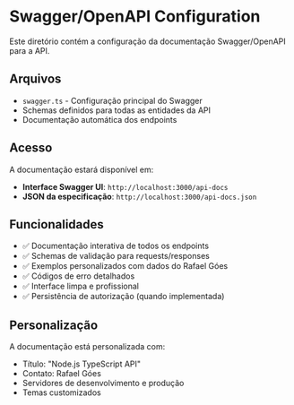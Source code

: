 # Swagger/OpenAPI Configuration

Este diretório contém a configuração da documentação Swagger/OpenAPI para a API.

## Arquivos

- `swagger.ts` - Configuração principal do Swagger
- Schemas definidos para todas as entidades da API
- Documentação automática dos endpoints

## Acesso

A documentação estará disponível em:
- **Interface Swagger UI**: `http://localhost:3000/api-docs`
- **JSON da especificação**: `http://localhost:3000/api-docs.json`

## Funcionalidades

- ✅ Documentação interativa de todos os endpoints
- ✅ Schemas de validação para requests/responses
- ✅ Exemplos personalizados com dados do Rafael Góes
- ✅ Códigos de erro detalhados
- ✅ Interface limpa e profissional
- ✅ Persistência de autorização (quando implementada)

## Personalização

A documentação está personalizada com:
- Título: "Node.js TypeScript API"
- Contato: Rafael Góes
- Servidores de desenvolvimento e produção
- Temas customizados
